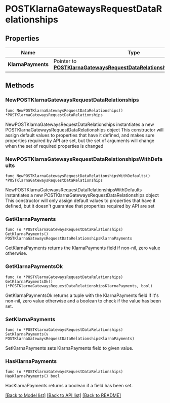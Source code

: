 # POSTKlarnaGatewaysRequestDataRelationships

## Properties

Name | Type | Description | Notes
------------ | ------------- | ------------- | -------------
**KlarnaPayments** | Pointer to [**POSTKlarnaGatewaysRequestDataRelationshipsKlarnaPayments**](POSTKlarnaGatewaysRequestDataRelationshipsKlarnaPayments.md) |  | [optional] 

## Methods

### NewPOSTKlarnaGatewaysRequestDataRelationships

`func NewPOSTKlarnaGatewaysRequestDataRelationships() *POSTKlarnaGatewaysRequestDataRelationships`

NewPOSTKlarnaGatewaysRequestDataRelationships instantiates a new POSTKlarnaGatewaysRequestDataRelationships object
This constructor will assign default values to properties that have it defined,
and makes sure properties required by API are set, but the set of arguments
will change when the set of required properties is changed

### NewPOSTKlarnaGatewaysRequestDataRelationshipsWithDefaults

`func NewPOSTKlarnaGatewaysRequestDataRelationshipsWithDefaults() *POSTKlarnaGatewaysRequestDataRelationships`

NewPOSTKlarnaGatewaysRequestDataRelationshipsWithDefaults instantiates a new POSTKlarnaGatewaysRequestDataRelationships object
This constructor will only assign default values to properties that have it defined,
but it doesn't guarantee that properties required by API are set

### GetKlarnaPayments

`func (o *POSTKlarnaGatewaysRequestDataRelationships) GetKlarnaPayments() POSTKlarnaGatewaysRequestDataRelationshipsKlarnaPayments`

GetKlarnaPayments returns the KlarnaPayments field if non-nil, zero value otherwise.

### GetKlarnaPaymentsOk

`func (o *POSTKlarnaGatewaysRequestDataRelationships) GetKlarnaPaymentsOk() (*POSTKlarnaGatewaysRequestDataRelationshipsKlarnaPayments, bool)`

GetKlarnaPaymentsOk returns a tuple with the KlarnaPayments field if it's non-nil, zero value otherwise
and a boolean to check if the value has been set.

### SetKlarnaPayments

`func (o *POSTKlarnaGatewaysRequestDataRelationships) SetKlarnaPayments(v POSTKlarnaGatewaysRequestDataRelationshipsKlarnaPayments)`

SetKlarnaPayments sets KlarnaPayments field to given value.

### HasKlarnaPayments

`func (o *POSTKlarnaGatewaysRequestDataRelationships) HasKlarnaPayments() bool`

HasKlarnaPayments returns a boolean if a field has been set.


[[Back to Model list]](../README.md#documentation-for-models) [[Back to API list]](../README.md#documentation-for-api-endpoints) [[Back to README]](../README.md)


